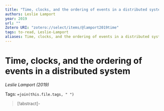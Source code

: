 ```yaml
---
title: "Time, clocks, and the ordering of events in a distributed system"
authors: Leslie Lamport
year: 2019
url: ""
Zotero URI: "zotero://select/items/@lamport2019time"
tags: to-read, Leslie-Lamport
aliases: Time, clocks, and the ordering of events in a distributed system
---
```


# Time, clocks, and the ordering of events in a distributed system  
_Leslie Lamport (2019)_

Tags: `=join(this.file.tags, " ")`

> [!abstract]-
> 


